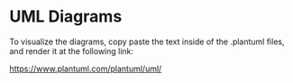 # UML Diagrams

To visualize the diagrams, copy paste the text inside of the .plantuml files, and render it at the following link:

https://www.plantuml.com/plantuml/uml/

